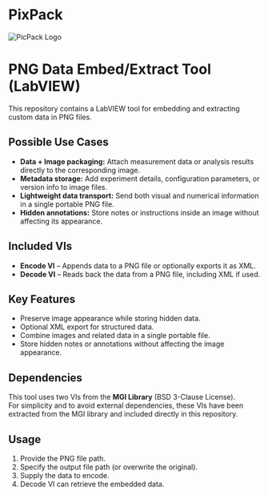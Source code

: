 # PixPack

![PicPack Logo](https://github.com/iattila/pixpack/blob/main/PicPack%20Logo.png)

# PNG Data Embed/Extract Tool (LabVIEW)

This repository contains a LabVIEW tool for embedding and extracting custom data in PNG files.

## Possible Use Cases

- **Data + Image packaging:** Attach measurement data or analysis results directly to the corresponding image.  
- **Metadata storage:** Add experiment details, configuration parameters, or version info to image files.  
- **Lightweight data transport:** Send both visual and numerical information in a single portable PNG file.  
- **Hidden annotations:** Store notes or instructions inside an image without affecting its appearance.

## Included VIs

- **Encode VI** – Appends data to a PNG file or optionally exports it as XML.  
- **Decode VI** – Reads back the data from a PNG file, including XML if used.

## Key Features

- Preserve image appearance while storing hidden data.  
- Optional XML export for structured data.  
- Combine images and related data in a single portable file.  
- Store hidden notes or annotations without affecting the image appearance.

## Dependencies

This tool uses two VIs from the **MGI Library** (BSD 3-Clause License).  
For simplicity and to avoid external dependencies, these VIs have been extracted from the MGI library and included directly in this repository.

## Usage

1. Provide the PNG file path.  
2. Specify the output file path (or overwrite the original).  
3. Supply the data to encode.  
4. Decode VI can retrieve the embedded data.


